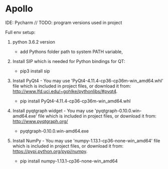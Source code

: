 # Apollo
IDE: Pycharm
// TODO: program versions used in project


Full env setup:
1. python 3.6.2 version
	- add Pythons folder path to system PATH variable,

2. Install SIP which is needed for Python bindings for QT:
	- pip3 install sip

3. Install PyQt4 - You may use 'PyQt4-4.11.4-cp36-cp36m-win_amd64.whl' file which is included in project files, 
   or download it from: http://www.lfd.uci.edu/~gohlke/pythonlibs/#pyqt4.
	- pip install PyQt4-4.11.4-cp36-cp36m-win_amd64.whl
4. Install pyqtgraph widget - You may use 'pyqtgraph-0.10.0.win-amd64.exe' file which is included in project files, 
   or download it from: http://www.pyqtgraph.org/
   	- pyqtgraph-0.10.0.win-amd64.exe

5. Install NumPy - You may use 'numpy-1.13.1-cp36-none-win_amd64' file which is included in project files, 
   or download it from: https://pypi.python.org/pypi/numpy.
	- pip install numpy-1.13.1-cp36-none-win_amd64
